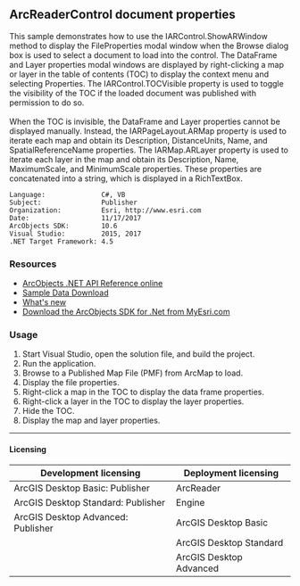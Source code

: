 ## ArcReaderControl document properties

  <div xmlns="http://www.w3.org/1999/xhtml">This sample demonstrates how to use the IARControl.ShowARWindow method to display the FileProperties modal window when the Browse dialog box is used to select a document to load into the control. The DataFrame and Layer properties modal windows are displayed by right-clicking a map or layer in the table of contents (TOC) to display the context menu and selecting Properties. The IARControl.TOCVisible property is used to toggle the visibility of the TOC if the loaded document was published with permission to do so. </div>
  <div xmlns="http://www.w3.org/1999/xhtml"> </div>
  <div xmlns="http://www.w3.org/1999/xhtml">When the TOC is invisible, the DataFrame and Layer properties cannot be displayed manually. Instead, the IARPageLayout.ARMap property is used to iterate each map and obtain its Description, DistanceUnits, Name, and SpatialReferenceName properties. The IARMap.ARLayer property is used to iterate each layer in the map and obtain its Description, Name, MaximumScale, and MinimumScale properties. These properties are concatenated into a string, which is displayed in a RichTextBox.</div>  


<!-- TODO: Fill this section below with metadata about this sample-->
```
Language:              C#, VB
Subject:               Publisher
Organization:          Esri, http://www.esri.com
Date:                  11/17/2017
ArcObjects SDK:        10.6
Visual Studio:         2015, 2017
.NET Target Framework: 4.5
```

### Resources

* [ArcObjects .NET API Reference online](http://desktop.arcgis.com/en/arcobjects/latest/net/webframe.htm)  
* [Sample Data Download](../../releases)  
* [What's new](http://desktop.arcgis.com/en/arcobjects/latest/net/webframe.htm#91cabc68-2271-400a-8ff9-c7fb25108546.htm)  
* [Download the ArcObjects SDK for .Net from MyEsri.com](https://my.esri.com/)  

### Usage
1. Start Visual Studio, open the solution file, and build the project.   
1. Run the application.  
1. Browse to a Published Map File (PMF) from ArcMap to load.  
1. Display the file properties.   
1. Right-click a map in the TOC to display the data frame properties.  
1. Right-click a layer in the TOC to display the layer properties.   
1. Hide the TOC.   
1. Display the map and layer properties.   









---------------------------------

#### Licensing  
| Development licensing | Deployment licensing | 
| ------------- | ------------- | 
| ArcGIS Desktop Basic: Publisher | ArcReader |  
| ArcGIS Desktop Standard: Publisher | Engine |  
| ArcGIS Desktop Advanced: Publisher | ArcGIS Desktop Basic |  
|  | ArcGIS Desktop Standard |  
|  | ArcGIS Desktop Advanced |  


